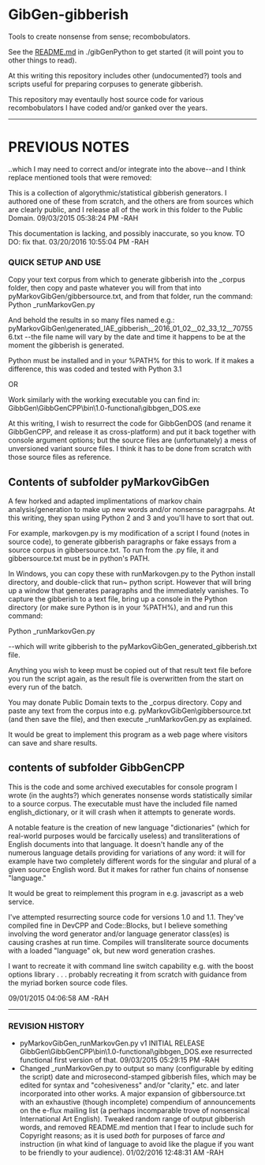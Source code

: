 # GibGen-gibberish

Tools to create nonsense from sense; recombobulators.

See the [README.md](gibGenPython/README.md) in ./gibGenPython to get started (it will point you to other things to read).

At this writing this repository includes other (undocumented?) tools and scripts useful for preparing corpuses to generate gibberish.

This repository may eventaully host source code for various recombobulators I have coded and/or ganked over the years.

----

# PREVIOUS NOTES
..which I may need to correct and/or integrate into the above--and I think replace mentioned tools that were removed:

This is a collection of algorythmic/statistical gibberish generators. I authored one of these from scratch, and the others are from sources which are clearly public, and I release all of the work in this folder to the Public Domain. 09/03/2015 05:38:24 PM -RAH

This documentation is lacking, and possibly inaccurate, so you know.
TO DO: fix that. 03/20/2016 10:55:04 PM -RAH

### QUICK SETUP AND USE
Copy your text corpus from which to generate gibberish into the _corpus folder, then copy and paste whatever you will from that into pyMarkovGibGen/gibbersource.txt, and from that folder, run the command:
Python _runMarkovGen.py

And behold the results in so many files named e.g.:
pyMarkovGibGen\generated_IAE_gibberish__2016_01_02__02_33_12__707556.txt
--the file name will vary by the date and time it happens to be at the moment the gibberish is generated.

Python must be installed and in your %PATH% for this to work. If it makes a difference, this was coded and tested with Python 3.1

OR

Work similarly with the working executable you can find in:
GibbGen\GibbGenCPP\bin\1.0-functional\gibbgen_DOS.exe

At this writing, I wish to resurrect the code for GibbGenDOS (and rename it GibbGenCPP, and release it as cross-platform) and put it back together with console argument options; but the source files are (unfortunately) a mess of unversioned variant source files. I think it has to be done from scratch with those source files as reference.

## Contents of subfolder pyMarkovGibGen

A few horked and adapted implimentations of markov chain analysis/generation to make up new words and/or nonsense paragrpahs. At this writing, they span using Python 2 and 3 and you'll have to sort that out.

For example, markovgen.py is my modification of a script I found (notes in source code), to generate gibberish paragraphs or fake essays from a source corpus in gibbersource.txt. To run from the .py file, it and gibbersource.txt must be in python's PATH.

In Windows, you can copy these with runMarkovgen.py to the Python install directory, and double-click that run~ python script. However that will bring up a window that generates paragraphs and the immediately vanishes. To capture the gibberish to a text file, bring up a console in the Python directory (or make sure Python is in your %PATH%), and and run this command:

Python _runMarkovGen.py

--which will write gibberish to the pyMarkovGibGen\_generated_gibberish.txt file.

Anything you wish to keep must be copied out of that result text file before you run the script again, as the result file is overwritten from the start on every run of the batch.

You may donate Public Domain texts to the _corpus directory. Copy and paste any text from the corpus into e.g. pyMarkovGibGen\gibbersource.txt (and then save the file), and then execute _runMarkovGen.py as explained.

It would be great to implement this program as a web page where visitors can save and share results.

## contents of subfolder GibbGenCPP

This is the code and some archived executables for console program I wrote (in the aughts?) which generates nonsense words statistically similar to a source corpus. The executable must have the included file named english_dictionary, or it will crash when it attempts to generate words.

A notable feature is the creation of new language "dictionaries" (which for real-world purposes would be farcically useless) and transliterations of English documents into that language. It doesn't handle any of the numerous language details providing for variations of any word: it will for example have two completely different words for the singular and plural of a given source English word. But it makes for rather fun chains of nonsense "language."

It would be great to reimplement this program in e.g. javascript as a web service.

I've attempted resurrecting source code for versions 1.0 and 1.1. They've compiled fine in DevCPP and Code::Blocks, but I believe something involving the word generator and/or language generator class(es) is causing crashes at run time. Compiles will transliterate source documents with a loaded "language" ok, but new word generation crashes.

I want to recreate it with command line switch capability e.g. with the boost options library . . . probably recreating it from scratch with guidance from the myriad borken source code files.

09/01/2015 04:06:58 AM -RAH


---
### REVISION HISTORY

- pyMarkovGibGen\_runMarkovGen.py v1 INITIAL RELEASE
GibbGen\GibbGenCPP\bin\1.0-functional\gibbgen_DOS.exe resurrected functional first version of that. 09/03/2015 05:29:15 PM -RAH
- Changed _runMarkovGen.py to output so many (configurable by editing the script) date and microsecond-stamped gibberish files, which may be edited for syntax and "cohesiveness" and/or "clarity," etc. and later incorporated into other works. A major expansion of gibbersource.txt with an exhaustive (though incomplete) compendium of announcements on the e-flux mailing list (a perhaps incomparable trove of nonsensical International Art English). Tweaked random range of output gibberish words, and removed README.md mention that I fear to include such for Copyright reasons; as it is used *both* for purposes of farce *and* instruction (in what kind of language to avoid like the plague if you want to be friendly to your audience). 01/02/2016 12:48:31 AM -RAH
